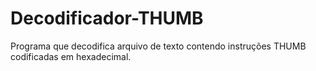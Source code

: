 # Decodificador-THUMB
Programa que decodifica arquivo de texto contendo instruções THUMB codificadas em hexadecimal.
